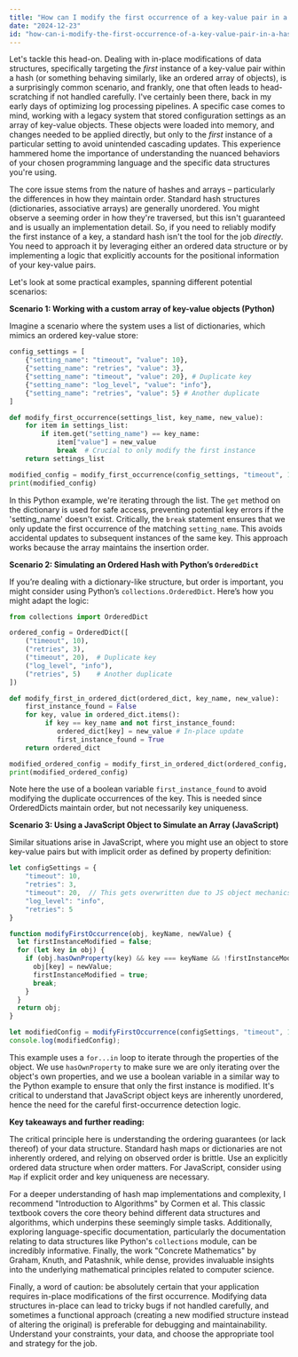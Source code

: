 ```yaml
---
title: "How can I modify the first occurrence of a key-value pair in a hash/array?"
date: "2024-12-23"
id: "how-can-i-modify-the-first-occurrence-of-a-key-value-pair-in-a-hasharray"
---
```


Let's tackle this head-on. Dealing with in-place modifications of data structures, specifically targeting the *first* instance of a key-value pair within a hash (or something behaving similarly, like an ordered array of objects), is a surprisingly common scenario, and frankly, one that often leads to head-scratching if not handled carefully. I've certainly been there, back in my early days of optimizing log processing pipelines. A specific case comes to mind, working with a legacy system that stored configuration settings as an array of key-value objects. These objects were loaded into memory, and changes needed to be applied directly, but only to the *first* instance of a particular setting to avoid unintended cascading updates. This experience hammered home the importance of understanding the nuanced behaviors of your chosen programming language and the specific data structures you're using.

The core issue stems from the nature of hashes and arrays – particularly the differences in how they maintain order. Standard hash structures (dictionaries, associative arrays) are generally unordered. You might observe a seeming order in how they're traversed, but this isn't guaranteed and is usually an implementation detail. So, if you need to reliably modify the first instance of a key, a standard hash isn't the tool for the job *directly*. You need to approach it by leveraging either an ordered data structure or by implementing a logic that explicitly accounts for the positional information of your key-value pairs.

Let's look at some practical examples, spanning different potential scenarios:

**Scenario 1: Working with a custom array of key-value objects (Python)**

Imagine a scenario where the system uses a list of dictionaries, which mimics an ordered key-value store:

```python
config_settings = [
    {"setting_name": "timeout", "value": 10},
    {"setting_name": "retries", "value": 3},
    {"setting_name": "timeout", "value": 20}, # Duplicate key
    {"setting_name": "log_level", "value": "info"},
    {"setting_name": "retries", "value": 5} # Another duplicate
]

def modify_first_occurrence(settings_list, key_name, new_value):
    for item in settings_list:
        if item.get("setting_name") == key_name:
            item["value"] = new_value
            break  # Crucial to only modify the first instance
    return settings_list

modified_config = modify_first_occurrence(config_settings, "timeout", 15)
print(modified_config)
```

In this Python example, we're iterating through the list. The `get` method on the dictionary is used for safe access, preventing potential key errors if the 'setting_name' doesn't exist. Critically, the `break` statement ensures that we only update the first occurrence of the matching `setting_name`. This avoids accidental updates to subsequent instances of the same key. This approach works because the array maintains the insertion order.

**Scenario 2: Simulating an Ordered Hash with Python’s `OrderedDict`**

If you’re dealing with a dictionary-like structure, but order is important, you might consider using Python’s `collections.OrderedDict`. Here’s how you might adapt the logic:

```python
from collections import OrderedDict

ordered_config = OrderedDict([
    ("timeout", 10),
    ("retries", 3),
    ("timeout", 20),  # Duplicate key
    ("log_level", "info"),
    ("retries", 5)    # Another duplicate
])

def modify_first_in_ordered_dict(ordered_dict, key_name, new_value):
    first_instance_found = False
    for key, value in ordered_dict.items():
         if key == key_name and not first_instance_found:
            ordered_dict[key] = new_value # In-place update
            first_instance_found = True
    return ordered_dict

modified_ordered_config = modify_first_in_ordered_dict(ordered_config, "retries", 1)
print(modified_ordered_config)
```

Note here the use of a boolean variable `first_instance_found` to avoid modifying the duplicate occurrences of the key. This is needed since OrderedDicts maintain order, but not necessarily key uniqueness.

**Scenario 3: Using a JavaScript Object to Simulate an Array (JavaScript)**

Similar situations arise in JavaScript, where you might use an object to store key-value pairs but with implicit order as defined by property definition:

```javascript
let configSettings = {
    "timeout": 10,
    "retries": 3,
    "timeout": 20,  // This gets overwritten due to JS object mechanics.
    "log_level": "info",
    "retries": 5
}

function modifyFirstOccurrence(obj, keyName, newValue) {
  let firstInstanceModified = false;
  for (let key in obj) {
    if (obj.hasOwnProperty(key) && key === keyName && !firstInstanceModified) {
      obj[key] = newValue;
      firstInstanceModified = true;
      break;
    }
  }
  return obj;
}

let modifiedConfig = modifyFirstOccurrence(configSettings, "timeout", 15);
console.log(modifiedConfig);

```

This example uses a `for...in` loop to iterate through the properties of the object. We use `hasOwnProperty` to make sure we are only iterating over the object's own properties, and we use a boolean variable in a similar way to the Python example to ensure that only the first instance is modified. It's critical to understand that JavaScript object keys are inherently unordered, hence the need for the careful first-occurrence detection logic.

**Key takeaways and further reading:**

The critical principle here is understanding the ordering guarantees (or lack thereof) of your data structure. Standard hash maps or dictionaries are not inherently ordered, and relying on observed order is brittle. Use an explicitly ordered data structure when order matters. For JavaScript, consider using `Map` if explicit order and key uniqueness are necessary.

For a deeper understanding of hash map implementations and complexity, I recommend "Introduction to Algorithms" by Cormen et al. This classic textbook covers the core theory behind different data structures and algorithms, which underpins these seemingly simple tasks. Additionally, exploring language-specific documentation, particularly the documentation relating to data structures like Python's `collections` module, can be incredibly informative. Finally, the work "Concrete Mathematics" by Graham, Knuth, and Patashnik, while dense, provides invaluable insights into the underlying mathematical principles related to computer science.

Finally, a word of caution: be absolutely certain that your application requires in-place modifications of the first occurrence. Modifying data structures in-place can lead to tricky bugs if not handled carefully, and sometimes a functional approach (creating a new modified structure instead of altering the original) is preferable for debugging and maintainability. Understand your constraints, your data, and choose the appropriate tool and strategy for the job.
